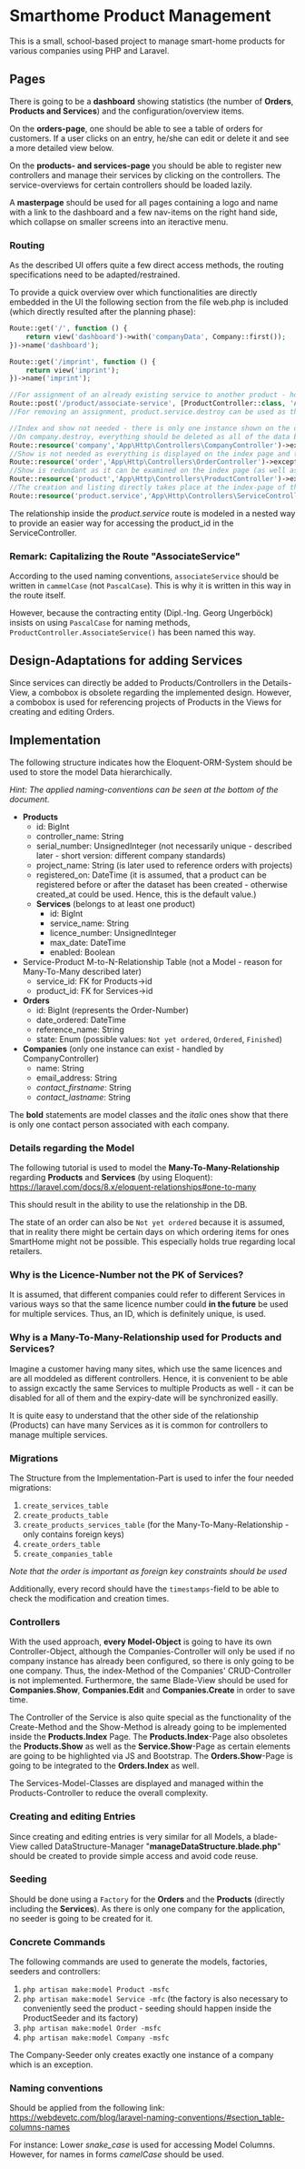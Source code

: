 # Smarthome Product Management
This is a small, school-based project to manage smart-home products for various companies using PHP and Laravel.

## Pages
There is going to be a **dashboard** showing statistics (the number of **Orders**, **Products and Services**) and the configuration/overview items.

On the **orders-page**, one should be able to see a table of orders for customers. If a user clicks on an entry, he/she can edit or delete it and see a more detailed view below.

On the **products- and services-page** you should be able to register new controllers and manage their services by clicking on the controllers. The service-overviews for certain controllers should be loaded lazily.

A **masterpage** should be used for all pages containing a logo and name with a link to the dashboard and a few nav-items on the right hand side, which collapse on smaller screens into an iteractive menu.

### Routing
As the described UI offers quite a few direct access methods, the routing specifications need to be adapted/restrained.

To provide a  quick overview over which functionalities are directly embedded in the UI the following section from the file web.php is included (which directly resulted after the planning phase):

```php
Route::get('/', function () {
    return view('dashboard')->with('companyData', Company::first());
})->name('dashboard');

Route::get('/imprint', function () {
    return view('imprint');
})->name('imprint');

//For assignment of an already existing service to another product - however: Make sure a service with the same licence number cannot be assigned twice to the same product
Route::post('/product/associate-service', [ProductController::class, 'AssociateService'])->name('product.associateService'); 
//For removing an assignment, product.service.destroy can be used as the service will only be deleted for the queried product-id

//Index and show not needed - there is only one instance shown on the dashboard
//On company.destroy, everything should be deleted as all of the data belongs to a company
Route::resource('company','App\Http\Controllers\CompanyController')->except(['index','show']); 
//Show is not needed as everything is displayed on the index page and the details-view can be accessed via JS
Route::resource('order','App\Http\Controllers\OrderController')->except(['show']);
//Show is redundant as it can be examined on the index page (as well as on the services.index-page for the assignment of the relationship)
Route::resource('product','App\Http\Controllers\ProductController')->except(['show']);
//The creation and listing directly takes place at the index-page of the service (so no create is needed - store, however, is needed)
Route::resource('product.service','App\Http\Controllers\ServiceController')->except(['create, show']); 
```
The relationship inside the _product.service_ route is modeled in a nested way to provide an easier way for accessing the product_id in the ServiceController. 

### Remark: Capitalizing the Route "AssociateService"
According to the used naming conventions, `associateService` should be written in `cammelCase` (not `PascalCase`). This is why it is written in this way in the route itself. 

However, because the contracting entity (Dipl.-Ing. Georg Ungerböck) insists on using `PascalCase` for naming methods, `ProductController.AssociateService()` has been named this way.
## Design-Adaptations for adding Services
Since services can directly be added to Products/Controllers in the Details-View, a combobox is obsolete regarding the implemented design. However, a combobox is used for referencing projects of Products in the Views for creating and editing Orders.

## Implementation
The following structure indicates how the Eloquent-ORM-System should be used to store the model Data hierarchically. 

_Hint: The applied naming-conventions can be seen at the bottom of the document._

 - **Products**
    - id: BigInt
    - controller_name: String
    - serial_number: UnsignedInteger (not necessarily unique - described later - short version: different company standards)
    - project_name: String (is later used to reference orders with projects)
    - registered_on: DateTime (it is assumed, that a product can be registered before or after the dataset has been created - otherwise created_at could be used. Hence, this is the default value.)
    - **Services** (belongs to at least one product)
        - id: BigInt
        - service_name: String
        - licence_number: UnsignedInteger
        - max_date: DateTime
        - enabled: Boolean
 - Service-Product M-to-N-Relationship Table (not a Model - reason for Many-To-Many described later)
    - service_id: FK for Products->id
    - product_id: FK for Services->id
 - **Orders**
    - id: BigInt (represents the Order-Number)
    - date_ordered: DateTime
    - reference_name: String
    - state: Enum (possible values: `Not yet ordered`, `Ordered`, `Finished`)
 - **Companies** (only one instance can exist - handled by CompanyController)
    - name: String
    - email_address: String
    - _contact_firstname_: String
    - _contact_lastname_: String
    
The **bold** statements are model classes and the _italic_ ones show that there is only one contact person associated with each company.

### Details regarding the Model
The following tutorial is used to model the **Many-To-Many-Relationship** regarding **Products** and **Services** (by using Eloquent):
https://laravel.com/docs/8.x/eloquent-relationships#one-to-many

This should result in the ability to use the relationship in the DB.

The state of an order can also be `Not yet ordered` because it is assumed, that in reality there might be certain days on which ordering items for ones SmartHome might not be possible. This especially holds true regarding local retailers.

### Why is the Licence-Number not the PK of Services?
It is assumed, that different companies could refer to different Services in various ways so that the same licence number could **in the future** be used for multiple services. Thus, an ID, which is definitely unique, is used.

### Why is a Many-To-Many-Relationship used for Products and Services?
Imagine a customer having many sites, which use the same licences and are all moddeled as different controllers. Hence, it is convenient to be able to assign excactly the same Services to multiple Products as well - it can be disabled for all of them and the expiry-date will be synchronized easilly.

It is quite easy to understand that the other side of the relationship (Products) can have many Services as it is common for controllers to manage multiple services. 

### Migrations
The Structure from the Implementation-Part is used to infer the four needed migrations:
1. `create_services_table`
2. `create_products_table`
3. `create_products_services_table` (for the Many-To-Many-Relationship - only contains foreign keys)
4. `create_orders_table`
5. `create_companies_table`

_Note that the order is important as foreign key constraints should be used_
 
Additionally, every record should have the `timestamps`-field to be able to check the modification and creation times.

### Controllers
With the used approach, **every Model-Object** is going to have its own Controller-Object, although the Companies-Controller will only be used if no company instance has already been configured, so there is only going to be one company. Thus, the index-Method of the Companies' CRUD-Controller is not implemented. Furthermore, the same Blade-View should be used for **Companies.Show**, **Companies.Edit** and **Companies.Create** in order to save time.

The Controller of the Service is also quite special as the functionality of the Create-Method and the Show-Method is already going to be implemented inside the **Products.Index** Page. The **Products.Index**-Page also obsoletes the **Products.Show** as well as the **Service.Show**-Page as certain elements are going to be highlighted via JS and Bootstrap. The **Orders.Show**-Page is going to be integrated to the **Orders.Index** as well.

The Services-Model-Classes are displayed and managed within the Products-Controller to reduce the overall complexity.

### Creating and editing Entries
Since creating and editing entries is very similar for all Models, a blade-View called DataStructure-Manager "**manageDataStructure.blade.php**" should be created to provide simple access and avoid code reuse.
### Seeding
Should be done using a `Factory` for the **Orders** and the **Products** (directly including the **Services**). As there is only one company for the application, no seeder is going to be created for it.

### Concrete Commands
The following commands are used to generate the models, factories, seeders and controllers:
1. `php artisan make:model Product -msfc`
2. `php artisan make:model Service -mfc` (the factory is also necessary to conveniently seed the product - seeding should happen inside the ProductSeeder and its factory)
3. `php artisan make:model Order -msfc`
4. `php artisan make:model Company -msfc`

The Company-Seeder only creates exactly one instance of a company which is an exception.

### Naming conventions
Should be applied from the following link: https://webdevetc.com/blog/laravel-naming-conventions/#section_table-columns-names

For instance: Lower _snake_case_ is used for accessing Model Columns. However, for names in forms _camelCase_ should be used.
